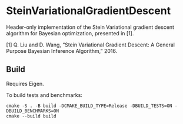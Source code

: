 # SteinVariationalGradientDescent

Header-only implementation of the Stein Variational gradient descent algorithm for Bayesian optimization, presented in \[1\]. 

\[1\] Q. Liu and D. Wang, “Stein Variational Gradient Descent: A General Purpose Bayesian Inference Algorithm,” 2016.

## Build

Requires Eigen.

To build tests and benchmarks:
```
cmake -S . -B build -DCMAKE_BUILD_TYPE=Release -DBUILD_TESTS=ON -DBUILD_BENCHMARKS=ON
cmake --build build
```